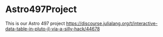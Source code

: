 # Astro497Project
This is our Astro 497 project
https://discourse.julialang.org/t/interactive-data-table-in-pluto-jl-via-a-silly-hack/44678
